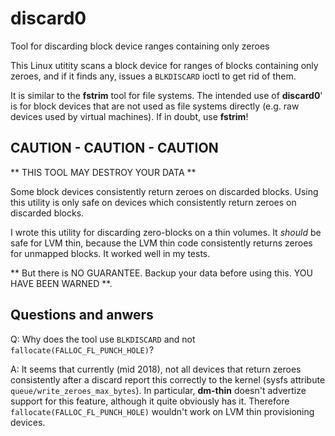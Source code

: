 # discard0

Tool for discarding block device ranges containing only zeroes

This Linux utitity scans a block device for ranges of blocks containing
only zeroes, and if it finds any, issues a `BLKDISCARD` ioctl to
get rid of them.

It is similar to the **fstrim** tool for file systems. The intended use of
**discard0**' is for block devices that are not used as file systems directly
(e.g. raw devices used by virtual machines). If in doubt, use **fstrim**!

## CAUTION - CAUTION - CAUTION ##

** THIS TOOL MAY DESTROY YOUR DATA **

Some block devices consistently return zeroes on discarded blocks.
Using this utility is only safe on devices which consistently return zeroes
on discarded blocks.

I wrote this utility for discarding zero-blocks on a thin volumes. It *should*
be safe for LVM thin, because the LVM thin code consistently returns zeroes
for unmapped blocks. It worked well in my tests.

** But there is NO GUARANTEE. Backup your data before using this. YOU HAVE BEEN WARNED **.

## Questions and anwers

Q: Why does the tool use `BLKDISCARD` and not `fallocate(FALLOC_FL_PUNCH_HOLE)`?

A: It seems that currently (mid 2018), not all devices that return
zeroes consistently after a discard report this correctly to the kernel (sysfs
attribute `queue/write_zeroes_max_bytes`). In particular, **dm-thin** doesn't
advertize support for this feature, although it quite obviously has
it. Therefore `fallocate(FALLOC_FL_PUNCH_HOLE)` wouldn't work on LVM thin
provisioning devices.
